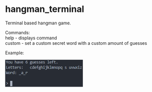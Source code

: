 # hangman_terminal
 Terminal based hangman game.

 Commands:<br/>
 help - displays command<br/>
 custom - set a custom secret word with a custom amount of guesses<br/>

 Example:

 ![Hangman example](example_images/hangman_example.png)
